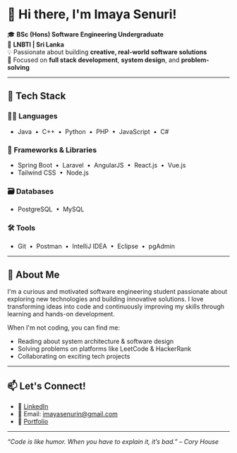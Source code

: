# 👋 Hi there, I'm Imaya Senuri!

🎓 **BSc (Hons) Software Engineering Undergraduate**  
📍 **LNBTI | Sri Lanka**  
💡 Passionate about building **creative, real-world software solutions**  
🔧 Focused on **full stack development**, **system design**, and **problem-solving**

---

## 🚀 Tech Stack

### 👩‍💻 Languages
- Java &nbsp;•&nbsp; C++ &nbsp;•&nbsp; Python &nbsp;•&nbsp; PHP &nbsp;•&nbsp; JavaScript &nbsp;•&nbsp; C#

### 🧰 Frameworks & Libraries
- Spring Boot &nbsp;•&nbsp; Laravel &nbsp;•&nbsp; AngularJS &nbsp;•&nbsp; React.js &nbsp;•&nbsp; Vue.js  
- Tailwind CSS &nbsp;•&nbsp; Node.js

### 🗃️ Databases
- PostgreSQL &nbsp;•&nbsp; MySQL

### 🛠️ Tools
- Git &nbsp;•&nbsp; Postman &nbsp;•&nbsp; IntelliJ IDEA &nbsp;•&nbsp; Eclipse &nbsp;•&nbsp; pgAdmin

---

## 🌱 About Me

I'm a curious and motivated software engineering student passionate about exploring new technologies and building innovative solutions. I love transforming ideas into code and continuously improving my skills through learning and hands-on development.

When I'm not coding, you can find me:
- Reading about system architecture & software design
- Solving problems on platforms like LeetCode & HackerRank
- Collaborating on exciting tech projects

---

## 📫 Let's Connect!

- 💼 [LinkedIn](https://www.linkedin.com/in/imaya-senuri-94b357250/)
- 📧 Email: imayasenurin@gmail.com
- 👤 [Portfolio ](https://senuri222.github.io/portfolio/)

---

_“Code is like humor. When you have to explain it, it’s bad.” – Cory House_
